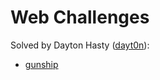 Web Challenges
====================

Solved by Dayton Hasty ([dayt0n](https://github.com/dayt0n)):

  * [gunship](./gunship.pdf)